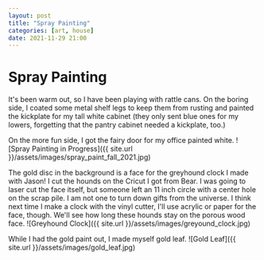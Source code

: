 ```yaml
---
layout: post
title: "Spray Painting"
categories: [art, house]
date: 2021-11-29 21:00
---
```


# Spray Painting
It's been warm out, so I have been playing with rattle cans. On the boring side, I coated some metal shelf legs to keep them from rusting and painted the kickplate for my tall white cabinet (they only sent blue ones for my lowers, forgetting that the pantry cabinet needed a kickplate, too.) 

On the more fun side, I got the fairy door for my office painted white.
![Spray Painting in Progress]({{ site.url }}/assets/images/spray_paint_fall_2021.jpg)

The gold disc in the background is a face for the greyhound clock I made with Jason! I cut the hounds on the Cricut I got from Bear. I was going to laser cut the face itself, but someone left an 11 inch circle with a center hole on the scrap pile. I am not one to turn down gifts from the universe. I think next time I make a clock with the vinyl cutter, I'll use acrylic or paper for the face, though. We'll see how long these hounds stay on the porous wood face. 
![Greyhound Clock]({{ site.url }}/assets/images/greyound_clock.jpg)

While I had the gold paint out, I made myself gold leaf. 
![Gold Leaf]({{ site.url }}/assets/images/gold_leaf.jpg)

